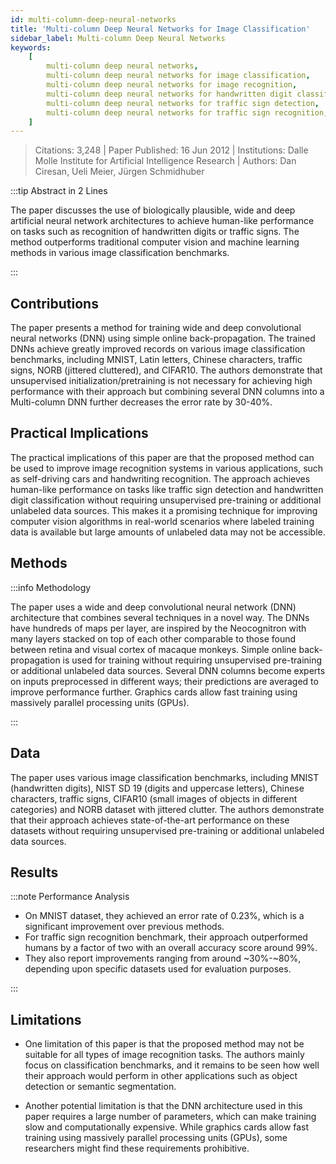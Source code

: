 ```yaml
---
id: multi-column-deep-neural-networks
title: 'Multi-column Deep Neural Networks for Image Classification'
sidebar_label: Multi-column Deep Neural Networks
keywords:
    [
        multi-column deep neural networks,
        multi-column deep neural networks for image classification,
        multi-column deep neural networks for image recognition,
        multi-column deep neural networks for handwritten digit classification,
        multi-column deep neural networks for traffic sign detection,
        multi-column deep neural networks for traffic sign recognition,
    ]
---
```


> Citations: 3,248 | Paper Published: 16 Jun 2012 | Institutions: Dalle Molle Institute for Artificial Intelligence Research | Authors: Dan Ciresan, Ueli Meier, Jürgen Schmidhuber

<!-- Prettier doesn't change this -->

:::tip Abstract in 2 Lines

The paper discusses the use of biologically plausible, wide and deep artificial neural network architectures to achieve human-like performance on tasks such as recognition of handwritten digits or traffic signs. The method outperforms traditional computer vision and machine learning methods in various image classification benchmarks.

:::

## Contributions

The paper presents a method for training wide and deep convolutional neural networks (DNN) using simple online back-propagation. The trained DNNs achieve greatly improved records on various image classification benchmarks, including MNIST, Latin letters, Chinese characters, traffic signs, NORB (jittered cluttered), and CIFAR10. The authors demonstrate that unsupervised initialization/pretraining is not necessary for achieving high performance with their approach but combining several DNN columns into a Multi-column DNN further decreases the error rate by 30-40%.

## Practical Implications

The practical implications of this paper are that the proposed method can be used to improve image recognition systems in various applications, such as self-driving cars and handwriting recognition. The approach achieves human-like performance on tasks like traffic sign detection and handwritten digit classification without requiring unsupervised pre-training or additional unlabeled data sources. This makes it a promising technique for improving computer vision algorithms in real-world scenarios where labeled training data is available but large amounts of unlabeled data may not be accessible.

## Methods

<!-- Prettier doesn't change this -->

:::info Methodology

The paper uses a wide and deep convolutional neural network (DNN) architecture that combines several techniques in a novel way. The DNNs have hundreds of maps per layer, are inspired by the Neocognitron with many layers stacked on top of each other comparable to those found between retina and visual cortex of macaque monkeys. Simple online back-propagation is used for training without requiring unsupervised pre-training or additional unlabeled data sources. Several DNN columns become experts on inputs preprocessed in different ways; their predictions are averaged to improve performance further. Graphics cards allow fast training using massively parallel processing units (GPUs).

:::

## Data

The paper uses various image classification benchmarks, including MNIST (handwritten digits), NIST SD 19 (digits and uppercase letters), Chinese characters, traffic signs, CIFAR10 (small images of objects in different categories) and NORB dataset with jittered clutter. The authors demonstrate that their approach achieves state-of-the-art performance on these datasets without requiring unsupervised pre-training or additional unlabeled data sources.

## Results

<!-- Prettier doesn't change this -->

:::note Performance Analysis

- On MNIST dataset, they achieved an error rate of 0.23%, which is a significant improvement over previous methods.
- For traffic sign recognition benchmark, their approach outperformed humans by a factor of two with an overall accuracy score around 99%.
- They also report improvements ranging from around ~30%-~80%, depending upon specific datasets used for evaluation purposes.

:::

## Limitations

- One limitation of this paper is that the proposed method may not be suitable for all types of image recognition tasks. The authors mainly focus on classification benchmarks, and it remains to be seen how well their approach would perform in other applications such as object detection or semantic segmentation.

- Another potential limitation is that the DNN architecture used in this paper requires a large number of parameters, which can make training slow and computationally expensive. While graphics cards allow fast training using massively parallel processing units (GPUs), some researchers might find these requirements prohibitive.
